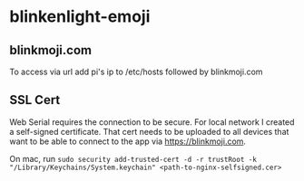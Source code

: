 # blinkenlight-emoji

## blinkmoji.com
To access via url add pi's ip to /etc/hosts followed by blinkmoji.com

## SSL Cert
Web Serial requires the connection to be secure.
For local network I created a self-signed certificate. That cert needs to be uploaded to all devices that want to be able to connect to the app via https://blinkmoji.com.

On mac, run `sudo security add-trusted-cert -d -r trustRoot -k "/Library/Keychains/System.keychain" <path-to-nginx-selfsigned.cer>`
